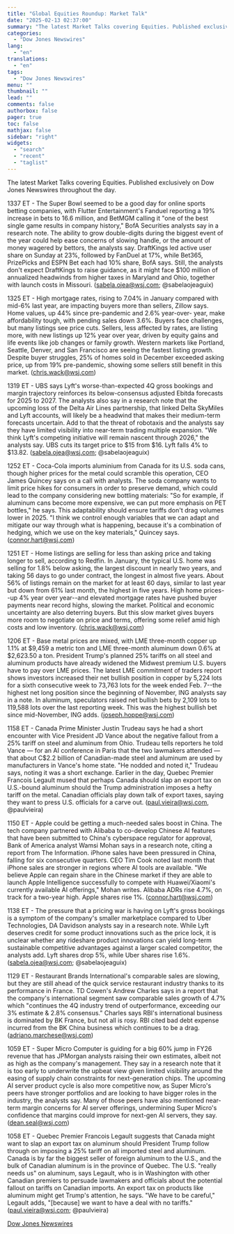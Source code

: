 ```yaml
---
title: "Global Equities Roundup: Market Talk"
date: "2025-02-13 02:37:00"
summary: "The latest Market Talks covering Equities. Published exclusively on Dow Jones Newswires throughout the day.1337 ET - The Super Bowl seemed to be a good day for online sports betting companies, with Flutter Entertainment's Fanduel reporting a 19% increase in bets to 16.6 million, and BetMGM calling it \"one of..."
categories:
  - "Dow Jones Newswires"
lang:
  - "en"
translations:
  - "en"
tags:
  - "Dow Jones Newswires"
menu: ""
thumbnail: ""
lead: ""
comments: false
authorbox: false
pager: true
toc: false
mathjax: false
sidebar: "right"
widgets:
  - "search"
  - "recent"
  - "taglist"
---
```


The latest Market Talks covering Equities. Published exclusively on Dow Jones Newswires throughout the day.

1337 ET - The Super Bowl seemed to be a good day for online sports betting companies, with Flutter Entertainment's Fanduel reporting a 19% increase in bets to 16.6 million, and BetMGM calling it "one of the best single game results in company history," BofA Securities analysts say in a research note. The ability to grow double-digits during the biggest event of the year could help ease concerns of slowing handle, or the amount of money wagered by bettors, the analysts say. DraftKings led active user share on Sunday at 23%, followed by FanDuel at 17%, while Bet365, PrizePicks and ESPN Bet each had 10% share, BofA says. Still, the analysts don't expect DraftKings to raise guidance, as it might face $100 million of annualized headwinds from higher taxes in Maryland and Ohio, together with launch costs in Missouri. (sabela.ojea@wsj.com; @sabelaojeaguix)

1325 ET - High mortgage rates, rising to 7.04% in January compared with mid-6% last year, are impacting buyers more than sellers, Zillow says. Home values, up 44% since pre-pandemic and 2.6% year-over- year, make affordability tough, with pending sales down 3.6%. Buyers face challenges, but many listings see price cuts. Sellers, less affected by rates, are listing more, with new listings up 12% year over year, driven by equity gains and life events like job changes or family growth. Western markets like Portland, Seattle, Denver, and San Francisco are seeing the fastest listing growth. Despite buyer struggles, 25% of homes sold in December exceeded asking price, up from 19% pre-pandemic, showing some sellers still benefit in this market. (chris.wack@wsj.com)

1319 ET - UBS says Lyft's worse-than-expected 4Q gross bookings and margin trajectory reinforces its below-consensus adjusted Ebitda forecasts for 2025 to 2027. The analysts also say in a research note that the upcoming loss of the Delta Air Lines partnership, that linked Delta SkyMiles and Lyft accounts, will likely be a headwind that makes their medium-term forecasts uncertain. Add to that the threat of robotaxis and the analysts say they have limited visibility into near-term trading multiple expansion. "We think Lyft's competing initiative will remain nascent through 2026," the analysts say. UBS cuts its target price to $15 from $16. Lyft falls 4% to $13.82. (sabela.ojea@wsj.com; @sabelaojeaguix)

1252 ET - Coca-Cola imports aluminium from Canada for its U.S. soda cans, though higher prices for the metal could scramble this operation, CEO James Quincey says on a call with analysts. The soda company wants to limit price hikes for consumers in order to preserve demand, which could lead to the company considering new bottling materials: "So for example, if aluminum cans become more expensive, we can put more emphasis on PET bottles," he says. This adaptability should ensure tariffs don't drag volumes lower in 2025. "I think we control enough variables that we can adapt and mitigate our way through what is happening, because it's a combination of hedging, which we use on the key materials," Quincey says. (connor.hart@wsj.com)

1251 ET - Home listings are selling for less than asking price and taking longer to sell, according to Redfin. In January, the typical U.S. home was selling for 1.8% below asking, the largest discount in nearly two years, and taking 56 days to go under contract, the longest in almost five years. About 56% of listings remain on the market for at least 60 days, similar to last year but down from 61% last month, the highest in five years. High home prices--up 4% year over year--and elevated mortgage rates have pushed buyer payments near record highs, slowing the market. Political and economic uncertainty are also deterring buyers. But this slow market gives buyers more room to negotiate on price and terms, offering some relief amid high costs and low inventory. (chris.wack@wsj.com)

1206 ET - Base metal prices are mixed, with LME three-month copper up 1.1% at $9,459 a metric ton and LME three-month aluminum down 0.6% at $2,623.50 a ton. President Trump's planned 25% tariffs on all steel and aluminum products have already widened the Midwest premium U.S. buyers have to pay over LME prices. The latest LME commitment of traders report shows investors increased their net bullish position in copper by 5,224 lots for a sixth consecutive week to 73,763 lots for the week ended Feb. 7--the highest net long position since the beginning of November, ING analysts say in a note. In aluminum, speculators raised net bullish bets by 2,109 lots to 119,588 lots over the last reporting week. This was the highest bullish bet since mid-November, ING adds. (joseph.hoppe@wsj.com)

1158 ET - Canada Prime Minister Justin Trudeau says he had a short encounter with Vice President JD Vance about the negative fallout from a 25% tariff on steel and aluminum from Ohio. Trudeau tells reporters he told Vance — for an AI conference in Paris that the two lawmakers attended — that about C$2.2 billion of Canadian-made steel and aluminum are used by manufacturers in Vance's home state. "He nodded and noted it," Trudeau says, noting it was a short exchange. Earlier in the day, Quebec Premier Francois Legault mused that perhaps Canada should slap an export tax on U.S.-bound aluminum should the Trump administration imposes a hefty tariff on the metal. Canadian officials play down talk of export taxes, saying they want to press U.S. officials for a carve out. (paul.vieira@wsj.com, @paulvieira)

1150 ET - Apple could be getting a much-needed sales boost in China. The tech company partnered with Alibaba to co-develop Chinese AI features that have been submitted to China's cyberspace regulator for approval, Bank of America analyst Wamsi Mohan says in a research note, citing a report from The Information. iPhone sales have been pressured in China, falling for six consecutive quarters. CEO Tim Cook noted last month that iPhone sales are stronger in regions where AI tools are available. "We believe Apple can regain share in the Chinese market if they are able to launch Apple Intelligence successfully to compete with Huawei/Xiaomi's currently available AI offerings," Mohan writes. Alibaba ADRs rise 4.7%, on track for a two-year high. Apple shares rise 1%. (connor.hart@wsj.com)

1138 ET - The pressure that a pricing war is having on Lyft's gross bookings is a symptom of the company's smaller marketplace compared to Uber Technologies, DA Davidson analysts say in a research note. While Lyft deserves credit for some product innovations such as the price lock, it is unclear whether any rideshare product innovations can yield long-term sustainable competitive advantages against a larger scaled competitor, the analysts add. Lyft shares drop 5%, while Uber shares rise 1.6%. (sabela.ojea@wsj.com; @sabelaojeaguix)

1129 ET - Restaurant Brands International's comparable sales are slowing, but they are still ahead of the quick service restaurant industry thanks to its performance in France. TD Cowen's Andrew Charles says in a report that the company's international segment saw comparable sales growth of 4.7% which "continues the 4Q industry trend of outperformance, exceeding our 3% estimate & 2.8% consensus." Charles says RBI's international business is dominated by BK France, but not all is rosy. RBI cited bad debt expense incurred from the BK China business which continues to be a drag. (adriano.marchese@wsj.com)

1059 ET - Super Micro Computer is guiding for a big 60% jump in FY26 revenue that has JPMorgan analysts raising their own estimates, albeit not as high as the company's management. They say in a research note that it is too early to underwrite the upbeat view given limited visibility around the easing of supply chain constraints for next-generation chips. The upcoming AI server product cycle is also more competitive now, as Super Micro's peers have stronger portfolios and are looking to have bigger roles in the industry, the analysts say. Many of those peers have also mentioned near-term margin concerns for AI server offerings, undermining Super Micro's confidence that margins could improve for next-gen AI servers, they say. (dean.seal@wsj.com)

1058 ET - Quebec Premier Francois Legault suggests that Canada might want to slap an export tax on aluminum should President Trump follow through on imposing a 25% tariff on all imported steel and aluminum. Canada is by far the biggest seller of foreign aluminum to the U.S., and the bulk of Canadian aluminum is in the province of Quebec. The U.S. "really needs us" on aluminum, says Legault, who is in Washington with other Canadian premiers to persuade lawmakers and officials about the potential fallout on tariffs on Canadian imports. An export tax on products like aluminum might get Trump's attention, he says. "We have to be careful," Legault adds, "[because] we want to have a deal with no tariffs." (paul.vieira@wsj.com; @paulvieira)

[Dow Jones Newswires](https://www.tradingview.com/news/DJN_DN20250212011274:0/)

